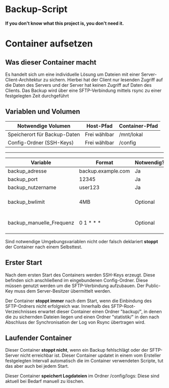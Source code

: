 # Backup-Script

**If you don't know what this project is, you don't need it.**


# Container aufsetzen
## Was dieser Container macht
Es handelt sich um eine individuelle Lösung um Dateien mit einer Server-Client-Architektur zu sichern. Hierbei hat der Client nur lesenden Zugriff auf die Daten des Servers und der Server hat keinen Zugriff auf Daten des Clients.
Das Backup wird über eine SFTP-Verbindung mittels rsync zu einer festgelegten Zeit durchgeführt

## Variablen und Volumen

|Notwendige Volumen|Host-Pfad|Container-Pfad|
|--|--|--| 
|Speicherort für Backup-Daten|Frei wählbar|/mnt/lokal|
|Config-Ordner (SSH-Keys)|Frei wählbar|/config|
---
|Variable|Format|Notwendig?|Info
|--|--|--|--|
|backup_adresse|backup.example.com|Ja| Volle URL
|backup_port|12345|Ja
|backup_nutzername|user123|Ja
|backup_bwlimit|4MB|Optional|Immer mit Angabe der Einheit, MB = Megabyte
|backup_manuelle_Frequenz|0 1 * * *|Optional|Format nach Crontab, siehe https://crontab.guru|

Sind notwendige Umgebungsvariablen nicht oder falsch deklariert **stoppt** der Container nach einem Selbsttest.
## Erster Start
Nach dem ersten Start des Containers werden SSH-Keys erzeugt. Diese befinden sich anschließend im eingebundenen Config-Ordner. Diese müssen genutzt werden um die SFTP-Verbindung aufzubauen. Der Public-Key muss dem Server-Besitzer übermittelt werden.

Der Container **stoppt immer** nach dem Start, wenn die Einbindung des SFTP-Ordners nicht erfolgreich war. Innerhalb des SFTP-Root-Verzeichnisses erwartet dieser Container einen Ordner "backup/", in denen die zu sichernden Dateien liegen und einen Ordner "statistik/" in den nach Abschluss der Synchronisation der Log von Rsync übertragen wird.
## Laufender Container
Dieser Container **stoppt nicht**, wenn ein Backup fehlschlägt oder der SFTP-Server nicht erreichbar ist. 
Dieser Container updatet in einem vom Ersteller festgelegten Intervall automatisch die im Container verwendeten Scripte, tut das aber auch bei jedem Start.

Dieser Container **speichert Logdateien** im Ordner /config/logs: Diese sind aktuell bei Bedarf manuell zu löschen.

